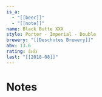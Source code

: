 ```yaml
---
is_a:
  - "[[beer]]"
  - "[[note]]"
name: Black Butte XXX
style: Porter - Imperial - Double
brewery: "[[Deschutes Brewery]]"
abv: 13.6
rating: 👍👍
last: "[[2018-08]]"
---
```

# Notes

